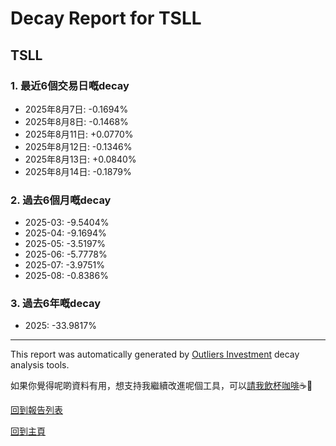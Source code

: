 # Decay Report for TSLL

## TSLL

### 1. 最近6個交易日嘅decay

- 2025年8月7日: -0.1694%
- 2025年8月8日: -0.1468%
- 2025年8月11日: +0.0770%
- 2025年8月12日: -0.1346%
- 2025年8月13日: +0.0840%
- 2025年8月14日: -0.1879%

### 2. 過去6個月嘅decay

- 2025-03: -9.5404%
- 2025-04: -9.1694%
- 2025-05: -3.5197%
- 2025-06: -5.7778%
- 2025-07: -3.9751%
- 2025-08: -0.8386%

### 3. 過去6年嘅decay

- 2025: -33.9817%

------------------------------
This report was automatically generated by [Outliers Investment](https://outliersecon.github.io/Outliers-Investment/) decay analysis tools.

如果你覺得呢啲資料有用，想支持我繼續改進呢個工具，可以[請我飲杯咖啡](https://buymeacoffee.com/outliersecon)☕🙏

[回到報告列表](https://outliersecon.github.io/Outliers-Investment/reports/reports_public)

[回到主頁](https://outliersecon.github.io/Outliers-Investment/)